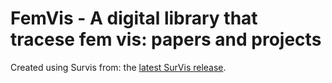 # FemVis - A digital library that tracese fem vis: papers and projects

Created using Survis from: the [latest SurVis release](https://github.com/fabian-beck/survis/releases/latest).

